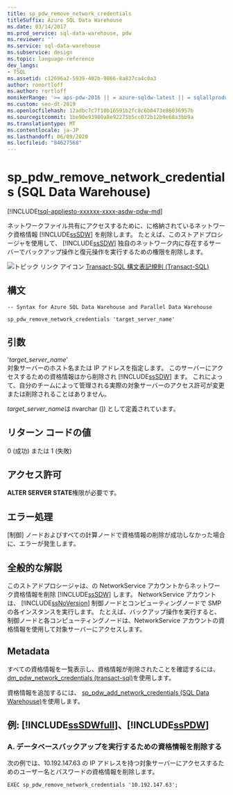 ```yaml
---
title: sp_pdw_remove_network_credentials
titleSuffix: Azure SQL Data Warehouse
ms.date: 03/14/2017
ms.prod_service: sql-data-warehouse, pdw
ms.reviewer: ''
ms.service: sql-data-warehouse
ms.subservice: design
ms.topic: language-reference
dev_langs:
- TSQL
ms.assetid: c12696a2-5939-402b-9866-8a837ca4c0a3
author: ronortloff
ms.author: rortloff
monikerRange: '>= aps-pdw-2016 || = azure-sqldw-latest || = sqlallproducts-allversions'
ms.custom: seo-dt-2019
ms.openlocfilehash: 12adbc7c7f10b16591b2fc8c6b0473e86036957b
ms.sourcegitcommit: 1be90e93980a8e92275b5cc072b12b9e68a3bb9a
ms.translationtype: MT
ms.contentlocale: ja-JP
ms.lasthandoff: 06/09/2020
ms.locfileid: "84627568"
---
```

# <a name="sp_pdw_remove_network_credentials-sql-data-warehouse"></a>sp_pdw_remove_network_credentials (SQL Data Warehouse)
[!INCLUDE[tsql-appliesto-xxxxxx-xxxx-asdw-pdw-md](../../includes/tsql-appliesto-xxxxxx-xxxx-asdw-pdw-md.md)]

  ネットワークファイル共有にアクセスするために、に格納されているネットワーク資格情報 [!INCLUDE[ssSDW](../../includes/sssdw-md.md)] を削除します。 たとえば、このストアドプロシージャを使用して、 [!INCLUDE[ssSDW](../../includes/sssdw-md.md)] 独自のネットワーク内に存在するサーバーでバックアップ操作と復元操作を実行するための権限を削除します。  
  
 ![トピック リンク アイコン](../../database-engine/configure-windows/media/topic-link.gif "トピック リンク アイコン") [Transact-SQL 構文表記規則 (Transact-SQL)](../../t-sql/language-elements/transact-sql-syntax-conventions-transact-sql.md)  
  
## <a name="syntax"></a>構文  
  
```  
-- Syntax for Azure SQL Data Warehouse and Parallel Data Warehouse  
  
sp_pdw_remove_network_credentials 'target_server_name'  
```  
  
## <a name="arguments"></a>引数  
 '*target_server_name*'  
 対象サーバーのホスト名または IP アドレスを指定します。 このサーバーにアクセスするための資格情報はから削除され [!INCLUDE[ssSDW](../../includes/sssdw-md.md)] ます。 これによって、自分のチームによって管理される実際の対象サーバーのアクセス許可が変更または削除されることはありません。  
  
 *target_server_name*は nvarchar (]) として定義されています。  
  
## <a name="return-code-values"></a>リターン コードの値  
 0 (成功) または 1 (失敗)  
  
## <a name="permissions"></a>アクセス許可  
 **ALTER SERVER STATE**権限が必要です。  
  
## <a name="error-handling"></a>エラー処理  
 [制御] ノードおよびすべての計算ノードで資格情報の削除が成功しなかった場合に、エラーが発生します。  
  
## <a name="general-remarks"></a>全般的な解説  
 このストアドプロシージャは、の NetworkService アカウントからネットワーク資格情報を削除 [!INCLUDE[ssSDW](../../includes/sssdw-md.md)] します。 NetworkService アカウントは、 [!INCLUDE[ssNoVersion](../../includes/ssnoversion-md.md)] 制御ノードとコンピューティングノードで SMP の各インスタンスを実行します。 たとえば、バックアップ操作を実行すると、制御ノードと各コンピューティングノードは、NetworkService アカウントの資格情報を使用して対象サーバーにアクセスします。  
  
## <a name="metadata"></a>Metadata  
 すべての資格情報を一覧表示し、資格情報が削除されたことを確認するには、 [dm_pdw_network_credentials &#40;transact-sql&#41;](../../relational-databases/system-dynamic-management-views/sys-dm-pdw-network-credentials-transact-sql.md)を使用します。  
  
 資格情報を追加するには、 [sp_pdw_add_network_credentials &#40;SQL Data Warehouse&#41;](../../relational-databases/system-stored-procedures/sp-pdw-add-network-credentials-sql-data-warehouse.md)を使用します。  
  
## <a name="examples-sssdwfull-and-sspdw"></a>例: [!INCLUDE[ssSDWfull](../../includes/sssdwfull-md.md)]、[!INCLUDE[ssPDW](../../includes/sspdw-md.md)]  
  
### <a name="a-remove-credentials-for-performing-a-database-backup"></a>A. データベースバックアップを実行するための資格情報を削除する  
 次の例では、10.192.147.63 の IP アドレスを持つ対象サーバーにアクセスするためのユーザー名とパスワードの資格情報を削除します。  
  
```  
EXEC sp_pdw_remove_network_credentials '10.192.147.63';  
```  
  
  

